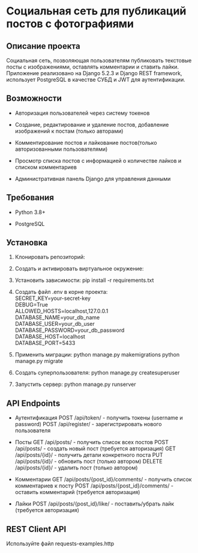 ﻿# Социальная сеть для публикаций постов с фотографиями

## Описание проекта

Социальная сеть, позволяющая пользователям публиковать текстовые посты с изображениями, оставлять комментарии и ставить лайки. Приложение реализовано на Django 5.2.3 и Django REST framework, использует PostgreSQL в качестве СУБД и JWT для аутентификации.

## Возможности

- Авторизация пользователей через систему токенов

- Создание, редактирование и удаление постов, добавление изображений к постам (только авторами)

- Комментирование постов и лайкование постов(только авторизованными пользователями)

- Просмотр списка постов с информацией о количестве лайков и списком комментариев

- Административная панель Django для управления данными

## Требования

- Python 3.8+

- PostgreSQL

## Установка

1. Клонировать репозиторий:

2. Создать и активировать виртуальное окружение:

3. Установить зависимости:
pip install -r requirements.txt

4. Создать файл .env в корне проекта:  
SECRET\_KEY=your-secret-key  
DEBUG=True  
ALLOWED\_HOSTS=localhost,127.0.0.1  
DATABASE\_NAME=your\_db\_name  
DATABASE\_USER=your\_db\_user  
DATABASE\_PASSWORD=your\_db\_password  
DATABASE\_HOST=localhost  
DATABASE\_PORT=5433  

5. Применить миграции:
python manage.py makemigrations
python manage.py migrate

6. Создать суперпользователя:
python manage.py createsuperuser

7. Запустить сервер:
python manage.py runserver

## API Endpoints

- Аутентификация
POST /api/token/ - получить токены (username и password)
POST /api/register/ - зарегистрировать нового пользователя

- Посты
GET /api/posts/ - получить список всех постов
POST /api/posts/ - создать новый пост (требуется авторизация)
GET /api/posts/{id}/ - получить детали конкретного поста
PUT /api/posts/{id}/ - обновить пост (только автором)
DELETE /api/posts/{id}/ - удалить пост (только автором)

- Комментарии
GET /api/posts/{post\_id}/comments/ - получить список комментариев к посту
POST /api/posts/{post\_id}/comments/ - оставить комментарий (требуется авторизация)

- Лайки
POST /api/posts/{post\_id}/like/ - поставить/убрать лайк (требуется авторизация)

## REST Client API

Используйте файл requests-examples.http
